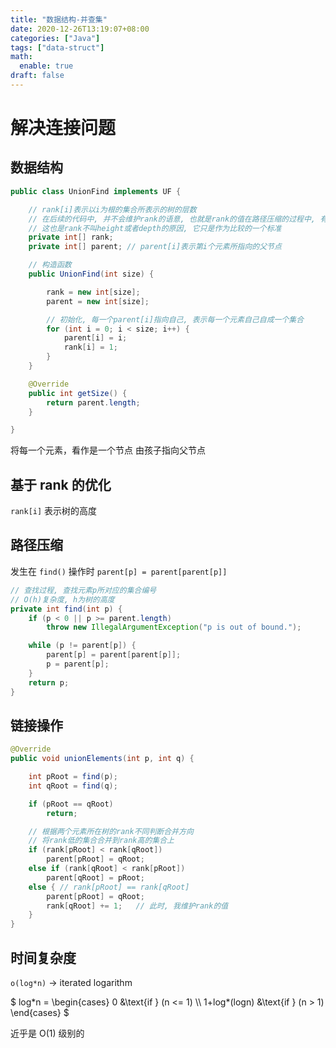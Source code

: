 ```yaml
---
title: "数据结构-并查集"
date: 2020-12-26T13:19:07+08:00
categories: ["Java"]
tags: ["data-struct"]
math:
  enable: true
draft: false
---
```


# 解决连接问题

## 数据结构

```java
public class UnionFind implements UF {

    // rank[i]表示以i为根的集合所表示的树的层数
    // 在后续的代码中, 并不会维护rank的语意, 也就是rank的值在路径压缩的过程中, 有可能不在是树的层数值
    // 这也是rank不叫height或者depth的原因, 它只是作为比较的一个标准
    private int[] rank;
    private int[] parent; // parent[i]表示第i个元素所指向的父节点

    // 构造函数
    public UnionFind(int size) {

        rank = new int[size];
        parent = new int[size];

        // 初始化, 每一个parent[i]指向自己, 表示每一个元素自己自成一个集合
        for (int i = 0; i < size; i++) {
            parent[i] = i;
            rank[i] = 1;
        }
    }

    @Override
    public int getSize() {
        return parent.length;
    }

}
```

将每一个元素，看作是一个节点
由孩子指向父节点

## 基于 rank 的优化

`rank[i]` 表示树的高度

## 路径压缩

发生在 `find()` 操作时
`parent[p] = parent[parent[p]]`

```java
// 查找过程, 查找元素p所对应的集合编号
// O(h)复杂度, h为树的高度
private int find(int p) {
    if (p < 0 || p >= parent.length)
        throw new IllegalArgumentException("p is out of bound.");

    while (p != parent[p]) {
        parent[p] = parent[parent[p]];
        p = parent[p];
    }
    return p;
}
```

## 链接操作

```java
@Override
public void unionElements(int p, int q) {

    int pRoot = find(p);
    int qRoot = find(q);

    if (pRoot == qRoot)
        return;

    // 根据两个元素所在树的rank不同判断合并方向
    // 将rank低的集合合并到rank高的集合上
    if (rank[pRoot] < rank[qRoot])
        parent[pRoot] = qRoot;
    else if (rank[qRoot] < rank[pRoot])
        parent[qRoot] = pRoot;
    else { // rank[pRoot] == rank[qRoot]
        parent[pRoot] = qRoot;
        rank[qRoot] += 1;   // 此时, 我维护rank的值
    }
}
```

## 时间复杂度

`o(log*n)` -> iterated logarithm

$ log\*n = \begin{cases} 0 &\text{if } (n <= 1) \\\ 1+log\*(logn) &\text{if } (n > 1) \end{cases} $

近乎是 O(1) 级别的

